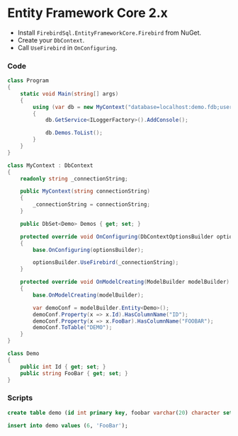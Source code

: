 # Entity Framework Core 2.x

* Install `FirebirdSql.EntityFrameworkCore.Firebird` from NuGet.
* Create your `DbContext`.
* Call `UseFirebird` in `OnConfiguring`.

### Code

```csharp
class Program
{
    static void Main(string[] args)
    {
		using (var db = new MyContext("database=localhost:demo.fdb;user=sysdba;password=masterkey"))
		{
			db.GetService<ILoggerFactory>().AddConsole();

			db.Demos.ToList();
		}
	}
}

class MyContext : DbContext
{
	readonly string _connectionString;

	public MyContext(string connectionString)
	{
		_connectionString = connectionString;
	}

	public DbSet<Demo> Demos { get; set; }

	protected override void OnConfiguring(DbContextOptionsBuilder optionsBuilder)
	{
		base.OnConfiguring(optionsBuilder);

		optionsBuilder.UseFirebird(_connectionString);
	}

	protected override void OnModelCreating(ModelBuilder modelBuilder)
	{
		base.OnModelCreating(modelBuilder);

		var demoConf = modelBuilder.Entity<Demo>();
		demoConf.Property(x => x.Id).HasColumnName("ID");
		demoConf.Property(x => x.FooBar).HasColumnName("FOOBAR");
		demoConf.ToTable("DEMO");
	}
}

class Demo
{
	public int Id { get; set; }
	public string FooBar { get; set; }
}
```

### Scripts

```sql
create table demo (id int primary key, foobar varchar(20) character set utf8);
```

```sql
insert into demo values (6, 'FooBar');
```
